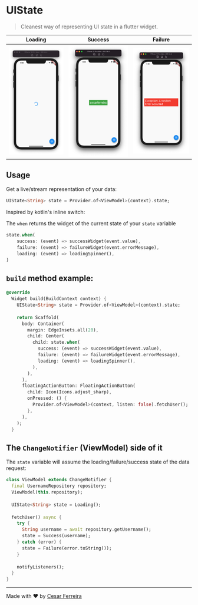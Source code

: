 # UIState

> Cleanest way of representing UI state in a flutter widget.


Loading                    |         Success           |           Failure      |
:-------------------------:|:-------------------------:|:----------------------:|
![](extras/spinner.png)  |  ![](extras/success.png) | ![](extras/failure.png)

## Usage

Get a live/stream representation of your data:

```dart
UIState<String> state = Provider.of<ViewModel>(context).state;
```

Inspired by kotlin's inline switch:

The `when` returns the widget of the current state of your `state` variable



```dart
state.when(
    success: (event) => successWidget(event.value),
    failure: (event) => failureWidget(event.errorMessage),
    loading: (event) => loadingSpinner(),
)
```


## `build` method example:

```dart
@override
  Widget build(BuildContext context) {
    UIState<String> state = Provider.of<ViewModel>(context).state;

    return Scaffold(
      body: Container(
        margin: EdgeInsets.all(20),
        child: Center(
          child: state.when(
            success: (event) => successWidget(event.value),
            failure: (event) => failureWidget(event.errorMessage),
            loading: (event) => loadingSpinner(),
          ),
        ),
      ),
      floatingActionButton: FloatingActionButton(
        child: Icon(Icons.adjust_sharp),
        onPressed: () {
          Provider.of<ViewModel>(context, listen: false).fetchUser();
        },
      ),
    );
  }
```



## The `ChangeNotifier` (ViewModel) side of it

The `state` variable will assume the loading/failure/success state of the data request:

```dart
class ViewModel extends ChangeNotifier {
  final UsernameRepository repository;
  ViewModel(this.repository);

  UIState<String> state = Loading();

  fetchUser() async {
    try {
      String username = await repository.getUsername();
      state = Success(username);
    } catch (error) {
      state = Failure(error.toString());
    }

    notifyListeners();
  }
}
```


---------------------


Made with ♥ by [Cesar Ferreira](http://cesarferreira.com)
